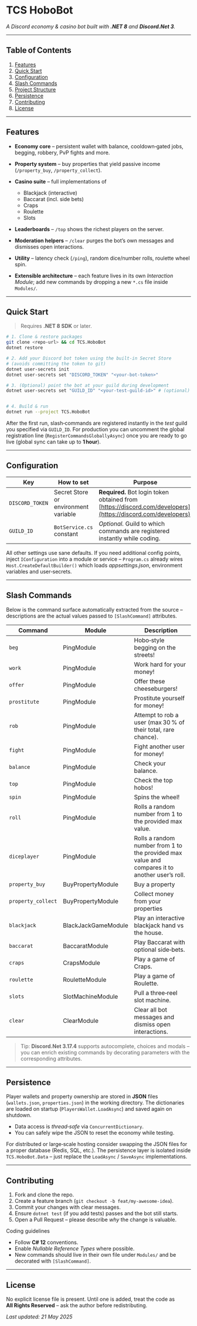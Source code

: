 # TCS HoboBot

*A Discord economy & casino bot built with **.NET 8** and **Discord.Net 3**.*

---

## Table of Contents

1. [Features](#features)
2. [Quick Start](#quick-start)
3. [Configuration](#configuration)
4. [Slash Commands](#slash-commands)
5. [Project Structure](#project-structure)
6. [Persistence](#persistence)
7. [Contributing](#contributing)
8. [License](#license)

---

## Features

* **Economy core** – persistent wallet with balance, cooldown‑gated jobs, begging, robbery, PvP fights and more.
* **Property system** – buy properties that yield passive income (`/property_buy`, `/property_collect`).
* **Casino suite** – full implementations of

    * Blackjack (interactive)
    * Baccarat (incl. side bets)
    * Craps
    * Roulette
    * Slots
* **Leaderboards** – `/top` shows the richest players on the server.
* **Moderation helpers** – `/clear` purges the bot’s own messages and dismisses open interactions.
* **Utility** – latency check (`/ping`), random dice/number rolls, roulette wheel spin.
* **Extensible architecture** – each feature lives in its own *Interaction Module*; add new commands by dropping a new `*.cs` file inside `Modules/`.

---

## Quick Start

> Requires **.NET 8 SDK** or later.

```bash
# 1. Clone & restore packages
git clone <repo‑url> && cd TCS.HoboBot
dotnet restore

# 2. Add your Discord bot token using the built‑in Secret Store
# (avoids committing the token to git)
dotnet user-secrets init
dotnet user-secrets set "DISCORD_TOKEN" "<your‑bot‑token>"

# 3. (Optional) point the bot at your guild during development
dotnet user-secrets set "GUILD_ID" "<your‑test‑guild‑id>" # (optional)


# 4. Build & run
dotnet run --project TCS.HoboBot
```

After the first run, slash‑commands are registered instantly in the *test* guild you specified via `GUILD_ID`. For production you can uncomment the global registration line (`RegisterCommandsGloballyAsync`) once you are ready to go live (global sync can take up to **1 hour**).

---

## Configuration

| Key             | How to set                           | Purpose                                                                                                       |
| --------------- | ------------------------------------ | ------------------------------------------------------------------------------------------------------------- |
| `DISCORD_TOKEN` | Secret Store or environment variable | **Required.** Bot login token obtained from [https://discord.com/developers](https://discord.com/developers). |
| `GUILD_ID`      | `BotService.cs` constant             | *Optional.* Guild to which commands are registered instantly while coding.                                    |

All other settings use sane defaults. If you need additional config points, inject `IConfiguration` into a module or service – `Program.cs` already wires `Host.CreateDefaultBuilder()` which loads *appsettings.json*, environment variables and user‑secrets.

---

## Slash Commands

Below is the command surface automatically extracted from the source – descriptions are the actual values passed to `[SlashCommand]` attributes.

| Command            | Module              | Description                                                                                    |
| ------------------ | ------------------- | ---------------------------------------------------------------------------------------------- |
| `beg`              | PingModule          | Hobo‑style begging on the streets!                                                             |
| `work`             | PingModule          | Work hard for your money!                                                                      |
| `offer`            | PingModule          | Offer these cheeseburgers!                                                                     |
| `prostitute`       | PingModule          | Prostitute yourself for money!                                                                 |
| `rob`              | PingModule          | Attempt to rob a user (max 30 % of their total, rare chance).                                  |
| `fight`            | PingModule          | Fight another user for money!                                                                  |
| `balance`          | PingModule          | Check your balance.                                                                            |
| `top`              | PingModule          | Check the top hobos!                                                                           |
| `spin`             | PingModule          | Spins the wheel!                                                                               |
| `roll`             | PingModule          | Rolls a random number from 1 to the provided max value.                                        |
| `diceplayer`       | PingModule          | Rolls a random number from 1 to the provided max value and compares it to another user’s roll. |
| `property_buy`     | BuyPropertyModule   | Buy a property                                                                                 |
| `property_collect` | BuyPropertyModule   | Collect money from your properties                                                             |
| `blackjack`        | BlackJackGameModule | Play an interactive blackjack hand vs the house.                                               |
| `baccarat`         | BaccaratModule      | Play Baccarat with optional side‑bets.                                                         |
| `craps`            | CrapsModule         | Play a game of Craps.                                                                          |
| `roulette`         | RouletteModule      | Play a game of Roulette.                                                                       |
| `slots`            | SlotMachineModule   | Pull a three‑reel slot machine.                                                                |
| `clear`            | ClearModule         | Clear all bot messages and dismiss open interactions.                                          |

> Tip: **Discord.Net 3.17.4** supports autocomplete, choices and modals – you can enrich existing commands by decorating parameters with the corresponding attributes.

---

## Persistence

Player wallets and property ownership are stored in **JSON** files (`wallets.json`, `properties.json`) in the working directory. The dictionaries are loaded on startup (`PlayersWallet.LoadAsync`) and saved again on shutdown.

* Data access is *thread‑safe* via `ConcurrentDictionary`.
* You can safely wipe the JSON to reset the economy while testing.

For distributed or large‑scale hosting consider swapping the JSON files for a proper database (Redis, SQL, etc.). The persistence layer is isolated inside `TCS.HoboBot.Data` – just replace the `LoadAsync` / `SaveAsync` implementations.

---

## Contributing

1. Fork and clone the repo.
2. Create a feature branch (`git checkout -b feat/my-awesome-idea`).
3. Commit your changes with clear messages.
4. Ensure `dotnet test` (if you add tests) passes and the bot still starts.
5. Open a Pull Request – please describe *why* the change is valuable.

Coding guidelines

* Follow **C# 12** conventions.
* Enable *Nullable Reference Types* where possible.
* New commands should live in their own file under `Modules/` and be decorated with `[SlashCommand]`.

---

## License

No explicit license file is present. Until one is added, treat the code as **All Rights Reserved** – ask the author before redistributing. 

*Last updated: 21 May 2025*
